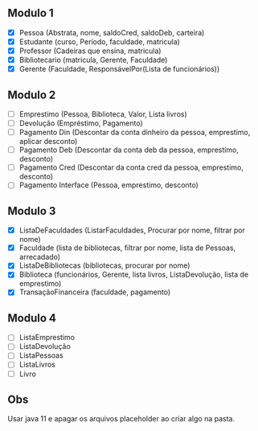 ## Modulo 1
- [x] Pessoa (Abstrata, nome, saldoCred, saldoDeb, carteira)
- [x] Estudante (curso, Período, faculdade, matricula)
- [x] Professor (Cadeiras que ensina, matricula)
- [x] Bibliotecario (matricula, Gerente, Faculdade)
- [x] Gerente (Faculdade, ResponsávelPor(Lista de funcionários))

## Modulo 2
- [ ] Emprestimo (Pessoa, Biblioteca, Valor, Lista livros)
- [ ] Devolução (Empréstimo, Pagamento)
- [ ] Pagamento Din (Descontar da conta dinheiro da pessoa, emprestimo, aplicar desconto)
- [ ] Pagamento Deb (Descontar da conta deb da pessoa, emprestimo, desconto)
- [ ] Pagamento Cred (Descontar da conta cred da pessoa, emprestimo, desconto)
- [ ] Pagamento Interface (Pessoa, emprestimo, desconto)

## Modulo 3
- [x] ListaDeFaculdades (ListarFaculdades, Procurar por nome, filtrar por nome)
- [x] Faculdade (lista de bibliotecas, filtrar por nome, lista de Pessoas, arrecadado)
- [x] ListaDeBibliotecas (bibliotecas, procurar por nome)
- [x] Biblioteca (funcionários, Gerente, lista livros, ListaDevolução, lista de emprestimo)
- [x] TransaçãoFinanceira (faculdade, pagamento)

## Modulo 4
- [ ] ListaEmprestimo
- [ ] ListaDevolução
- [ ] ListaPessoas
- [ ] ListaLivros
- [ ] Livro

## Obs
Usar java 11 e apagar os arquivos placeholder ao criar algo na pasta.